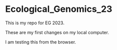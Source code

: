# Ecological_Genomics_23

This is my repo for EG 2023.

These are my first changes on my local computer.

I am testing this from the browser.
